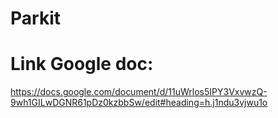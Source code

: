 # Parkit
# Link Google doc: 
https://docs.google.com/document/d/11uWrlos5IPY3VxvwzQ-9wh1GILwDGNR61pDz0kzbbSw/edit#heading=h.j1ndu3vjwu1o
